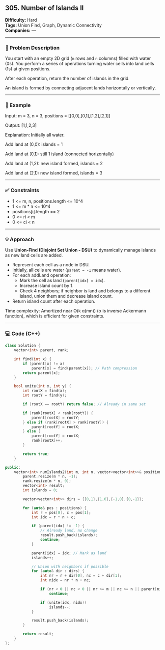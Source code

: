 ## 305. Number of Islands II

**Difficulty:** Hard  
**Tags:** Union Find, Graph, Dynamic Connectivity  
**Companies:** —

---

### 📝 Problem Description

You start with an empty 2D grid (`m` rows and `n` columns) filled with water (0s). You perform a series of operations turning water cells into land cells (1s) at given positions.

After each operation, return the number of islands in the grid.

An island is formed by connecting adjacent lands horizontally or vertically.

---

### 📘 Example

Input:
m = 3, n = 3,
positions = [[0,0],[0,1],[1,2],[2,1]]

Output: [1,1,2,3]

Explanation:
Initially all water.

Add land at (0,0): islands = 1

Add land at (0,1): still 1 island (connected horizontally)

Add land at (1,2): new island formed, islands = 2

Add land at (2,1): new island formed, islands = 3

---

### ✅ Constraints

- 1 <= m, n, positions.length <= 10^4
- 1 <= m \* n <= 10^4
- positions[i].length == 2
- 0 <= ri < m
- 0 <= ci < n

---

### 💡 Approach

Use **Union-Find (Disjoint Set Union - DSU)** to dynamically manage islands as new land cells are added.

- Represent each cell as a node in DSU.
- Initially, all cells are water (`parent = -1` means water).
- For each addLand operation:
  - Mark the cell as land (`parent[idx] = idx`).
  - Increase island count by 1.
  - Check 4 neighbors; if neighbor is land and belongs to a different island, union them and decrease island count.
- Return island count after each operation.

Time complexity: Amortized near O(k α(mn)) (α is inverse Ackermann function), which is efficient for given constraints.

---

### 💻 Code (C++)

```cpp
class Solution {
    vector<int> parent, rank;

    int find(int x) {
        if (parent[x] != x)
            parent[x] = find(parent[x]); // Path compression
        return parent[x];
    }

    bool unite(int x, int y) {
        int rootX = find(x);
        int rootY = find(y);

        if (rootX == rootY) return false; // Already in same set

        if (rank[rootX] < rank[rootY]) {
            parent[rootX] = rootY;
        } else if (rank[rootX] > rank[rootY]) {
            parent[rootY] = rootX;
        } else {
            parent[rootY] = rootX;
            rank[rootX]++;
        }

        return true;
    }

public:
    vector<int> numIslands2(int m, int n, vector<vector<int>>& positions) {
        parent.resize(m * n, -1);
        rank.resize(m * n, 0);
        vector<int> result;
        int islands = 0;

        vector<vector<int>> dirs = {{0,1},{1,0},{-1,0},{0,-1}};

        for (auto& pos : positions) {
            int r = pos[0], c = pos[1];
            int idx = r * n + c;

            if (parent[idx] != -1) {
                // Already land, no change
                result.push_back(islands);
                continue;
            }

            parent[idx] = idx; // Mark as land
            islands++;

            // Union with neighbors if possible
            for (auto& dir : dirs) {
                int nr = r + dir[0], nc = c + dir[1];
                int nidx = nr * n + nc;

                if (nr < 0 || nc < 0 || nr >= m || nc >= n || parent[nidx] == -1)
                    continue;

                if (unite(idx, nidx))
                    islands--;
            }

            result.push_back(islands);
        }

        return result;
    }
};
```
